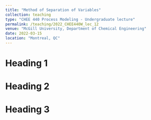 ```yaml
---
title: "Method of Separation of Variables"
collection: teaching
type: "CHEE 440 Process Modeling - Undergraduate lecture"
permalink: /teaching/2022_CHEE440W_lec_12
venue: "McGill University, Department of Chemical Engineering"
date: 2022-03-15
location: "Montreal, QC"
---
```


Heading 1
======

Heading 2
======

Heading 3
======
